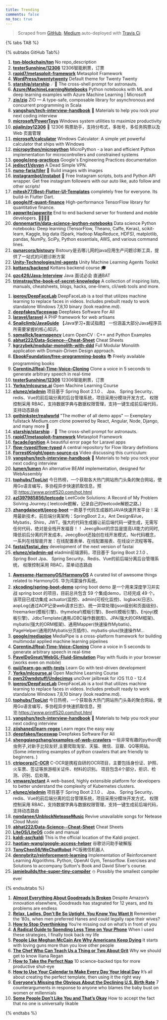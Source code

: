 ```yaml
---
title: Trending
comments: false
no_toc: true
---
```


> Scraped from [GitHub](https://github.com/trending), [Medium](https://medium.com/topic/popular)
auto-deployed with [Travis Ci](https://travis-ci.org/)

{% tabs TAB %}
<!-- tab GitHub -->
{% subtabs GitHub Tab%}
<!-- tab Daily -->
1. [**ton-blockchain/ton**](https://github.com/ton-blockchain/ton)
No repo_description
2. [**testerSunshine/12306**](https://github.com/testerSunshine/12306)
12306智能刷票，订票
3. [**rapid7/metasploit-framework**](https://github.com/rapid7/metasploit-framework)
Metasploit Framework
4. [**WordPress/twentytwenty**](https://github.com/WordPress/twentytwenty)
Default theme for Twenty Twenty
5. [**starship/starship**](https://github.com/starship/starship)
☄🌌️ The cross-shell prompt for astronauts.
6. [**Azure/MachineLearningNotebooks**](https://github.com/Azure/MachineLearningNotebooks)
Python notebooks with ML and deep learning examples with Azure Machine Learning | Microsoft
7. [**zio/zio**](https://github.com/zio/zio)
ZIO — A type-safe, composable library for asynchronous and concurrent programming in Scala
8. [**yangshun/tech-interview-handbook**](https://github.com/yangshun/tech-interview-handbook)
💯 Materials to help you rock your next coding interview
9. [**microsoft/PowerToys**](https://github.com/microsoft/PowerToys)
Windows system utilities to maximize productivity
10. [**pjialin/py12306**](https://github.com/pjialin/py12306)
🚂 12306 购票助手，支持分布式，多账号，多任务购票以及 Web 页面管理
11. [**microsoft/calculator**](https://github.com/microsoft/calculator)
Windows Calculator: A simple yet powerful calculator that ships with Windows
12. [**micropython/micropython**](https://github.com/micropython/micropython)
MicroPython - a lean and efficient Python implementation for microcontrollers and constrained systems
13. [**google/eng-practices**](https://github.com/google/eng-practices)
Google's Engineering Practices documentation
14. [**jedisct1/dsvpn**](https://github.com/jedisct1/dsvpn)
A Dead Simple VPN.
15. [**nuno-faria/tiler**](https://github.com/nuno-faria/tiler)
👷 Build images with images
16. [**instagrambot/instabot**](https://github.com/instagrambot/instabot)
🐙 Free Instagram scripts, bots and Python API wrapper. Get free instagram followers with our auto like, auto follow and other scripts!
17. [**mitesh77/Best-Flutter-UI-Templates**](https://github.com/mitesh77/Best-Flutter-UI-Templates)
completely free for everyone. Its build-in Flutter Dart.
18. [**google/tf-quant-finance**](https://github.com/google/tf-quant-finance)
High-performance TensorFlow library for quantitative finance.
19. [**appwrite/appwrite**](https://github.com/appwrite/appwrite)
End to end backend server for frontend and mobile developers. 👩‍💻👨‍💻
20. [**donnemartin/data-science-ipython-notebooks**](https://github.com/donnemartin/data-science-ipython-notebooks)
Data science Python notebooks: Deep learning (TensorFlow, Theano, Caffe, Keras), scikit-learn, Kaggle, big data (Spark, Hadoop MapReduce, HDFS), matplotlib, pandas, NumPy, SciPy, Python essentials, AWS, and various command lines.
21. [**qunarcorp/bistoury**](https://github.com/qunarcorp/bistoury)
Bistoury是去哪儿网的java应用生产问题诊断工具，提供了一站式的问题诊断方案
22. [**Unity-Technologies/ml-agents**](https://github.com/Unity-Technologies/ml-agents)
Unity Machine Learning Agents Toolkit
23. [**kottans/backend**](https://github.com/kottans/backend)
Kottans backend course 🎓
24. [**gzc426/Java-Interview**](https://github.com/gzc426/Java-Interview)
Java 面试必会 直通BAT
25. [**trimstray/the-book-of-secret-knowledge**](https://github.com/trimstray/the-book-of-secret-knowledge)
A collection of inspiring lists, manuals, cheatsheets, blogs, hacks, one-liners, cli/web tools and more.
<!-- endtab -->
<!-- tab Weekly -->
1. [**iperov/DeepFaceLab**](https://github.com/iperov/DeepFaceLab)
DeepFaceLab is a tool that utilizes machine learning to replace faces in videos. Includes prebuilt ready to work standalone Windows 7,8,10 binary (look readme.md).
2. [**deepfakes/faceswap**](https://github.com/deepfakes/faceswap)
Deepfakes Software For All
3. [**laravel/laravel**](https://github.com/laravel/laravel)
A PHP framework for web artisans
4. [**Snailclimb/JavaGuide**](https://github.com/Snailclimb/JavaGuide)
【Java学习+面试指南】 一份涵盖大部分Java程序员所需要掌握的核心知识。
5. [**spmallick/learnopencv**](https://github.com/spmallick/learnopencv)
Learn OpenCV : C++ and Python Examples
6. [**abhat222/Data-Science--Cheat-Sheet**](https://github.com/abhat222/Data-Science--Cheat-Sheet)
Cheat Sheets
7. [**kgrzybek/modular-monolith-with-ddd**](https://github.com/kgrzybek/modular-monolith-with-ddd)
Full Modular Monolith application with Domain-Driven Design approach.
8. [**EbookFoundation/free-programming-books**](https://github.com/EbookFoundation/free-programming-books)
📚 Freely available programming books
9. [**CorentinJ/Real-Time-Voice-Cloning**](https://github.com/CorentinJ/Real-Time-Voice-Cloning)
Clone a voice in 5 seconds to generate arbitrary speech in real-time
10. [**testerSunshine/12306**](https://github.com/testerSunshine/12306)
12306智能刷票，订票
11. [**Yorko/mlcourse.ai**](https://github.com/Yorko/mlcourse.ai)
Open Machine Learning Course
12. [**elunez/eladmin**](https://github.com/elunez/eladmin)
项目基于 Spring Boot 2.1.0 、 Jpa、 Spring Security、redis、Vue的前后端分离的后台管理系统，项目采用分模块开发方式， 权限控制采用 RBAC，支持数据字典与数据权限管理，支持一键生成前后端代码，支持动态路由
13. [**gothinkster/realworld**](https://github.com/gothinkster/realworld)
"The mother of all demo apps" — Exemplary fullstack Medium.com clone powered by React, Angular, Node, Django, and many more 🏅
14. [**starship/starship**](https://github.com/starship/starship)
☄🌌️ The cross-shell prompt for astronauts.
15. [**rapid7/metasploit-framework**](https://github.com/rapid7/metasploit-framework)
Metasploit Framework
16. [**facade/ignition**](https://github.com/facade/ignition)
A beautiful error page for Laravel apps
17. [**flow-typed/flow-typed**](https://github.com/flow-typed/flow-typed)
A central repository for Flow library definitions
18. [**ForrestKnight/open-source-cs**](https://github.com/ForrestKnight/open-source-cs)
Video discussing this curriculum:
19. [**yangshun/tech-interview-handbook**](https://github.com/yangshun/tech-interview-handbook)
💯 Materials to help you rock your next coding interview
20. [**lumen/lumen**](https://github.com/lumen/lumen)
An alternative BEAM implementation, designed for WebAssembly
21. [**tophubs/TopList**](https://github.com/tophubs/TopList)
今日热榜，一个获取各大热门网站热门头条的聚合网站，使用Go语言编写，多协程异步快速抓取信息，预览:https://www.printf520.com/hot.html
22. [**azl397985856/leetcode**](https://github.com/azl397985856/leetcode)
LeetCode Solutions: A Record of My Problem Solving Journey.( leetcode题解，记录自己的leetcode解题之路。)
23. [**zhangdaiscott/jeecg-boot**](https://github.com/zhangdaiscott/jeecg-boot)
一款基于代码生成器的JAVA快速开发平台！采用最新技术，前后端分离架构：SpringBoot 2.x，Ant Design&Vue，Mybatis，Shiro，JWT。强大的代码生成器让前后端代码一键生成，无需写任何代码，绝对是全栈开发福音！！ JeecgBoot的宗旨是提高UI能力的同时,降低前后分离的开发成本，JeecgBoot还独创在线开发模式，No代码概念，一系列在线智能开发：在线配置表单、在线配置报表、在线设计流程等等。
24. [**fastai/fastai_dev**](https://github.com/fastai/fastai_dev)
development of the next version of fastai
25. [**elunez/eladmin-qd**](https://github.com/elunez/eladmin-qd)
eladmin前端源码，项目基于 Spring Boot 2.1.0 、 Spring Boot Jpa、 Spring Security、Redis、Vue的前后端分离后台管理系统， 权限控制采用 RBAC，菜单动态路由
<!-- endtab -->
<!-- tab Monthly -->
1. [**Awesome-HarmonyOS/HarmonyOS**](https://github.com/Awesome-HarmonyOS/HarmonyOS)
A curated list of awesome things related to HarmonyOS. 华为鸿蒙操作系统。
2. [**xkcoding/spring-boot-demo**](https://github.com/xkcoding/spring-boot-demo)
spring boot demo 是一个用来深度学习并实战 spring boot 的项目，目前总共包含 59 个集成demo，已经完成 49 个。 该项目已成功集成 actuator(监控)、admin(可视化监控)、logback(日志)、aopLog(通过AOP记录web请求日志)、统一异常处理(json级别和页面级别)、freemarker(模板引擎)、thymeleaf(模板引擎)、Beetl(模板引擎)、Enjoy(模板引擎)、JdbcTemplate(通用JDBC操作数据库)、JPA(强大的ORM框架)、mybatis(强大的ORM框架)、通用Mapper(快速操作Mybatis)、PageHelper(通用的Mybatis分页插件)、mybatis-plus(快速操作M…
3. [**google/mediapipe**](https://github.com/google/mediapipe)
MediaPipe is a cross-platform framework for building multimodal applied machine learning pipelines
4. [**CorentinJ/Real-Time-Voice-Cloning**](https://github.com/CorentinJ/Real-Time-Voice-Cloning)
Clone a voice in 5 seconds to generate arbitrary speech in real-time
5. [**PavelDoGreat/WebGL-Fluid-Simulation**](https://github.com/PavelDoGreat/WebGL-Fluid-Simulation)
Play with fluids in your browser (works even on mobile)
6. [**quii/learn-go-with-tests**](https://github.com/quii/learn-go-with-tests)
Learn Go with test-driven development
7. [**Yorko/mlcourse.ai**](https://github.com/Yorko/mlcourse.ai)
Open Machine Learning Course
8. [**pwn20wndstuff/Undecimus**](https://github.com/pwn20wndstuff/Undecimus)
unc0ver jailbreak for iOS 11.0 - 12.4
9. [**iperov/DeepFaceLab**](https://github.com/iperov/DeepFaceLab)
DeepFaceLab is a tool that utilizes machine learning to replace faces in videos. Includes prebuilt ready to work standalone Windows 7,8,10 binary (look readme.md).
10. [**tophubs/TopList**](https://github.com/tophubs/TopList)
今日热榜，一个获取各大热门网站热门头条的聚合网站，使用Go语言编写，多协程异步快速抓取信息，预览:https://www.printf520.com/hot.html
11. [**yangshun/tech-interview-handbook**](https://github.com/yangshun/tech-interview-handbook)
💯 Materials to help you rock your next coding interview
12. [**ziishaned/learn-regex**](https://github.com/ziishaned/learn-regex)
Learn regex the easy way
13. [**deepfakes/faceswap**](https://github.com/deepfakes/faceswap)
Deepfakes Software For All
14. [**shengqiangzhang/examples-of-web-crawlers**](https://github.com/shengqiangzhang/examples-of-web-crawlers)
一些非常有趣的python爬虫例子,对新手比较友好,主要爬取淘宝、天猫、微信、豆瓣、QQ等网站。(Some interesting examples of python crawlers that are friendly to beginners. )
15. [**ctripcorp/C-OCR**](https://github.com/ctripcorp/C-OCR)
C-OCR是携程自研的OCR项目，主要包括身份证、护照、火车票、签证等旅游相关证件、材料的识别。 项目包含4个部分，拒识、检测、识别、后处理。
16. [**vmware/octant**](https://github.com/vmware/octant)
A web-based, highly extensible platform for developers to better understand the complexity of Kubernetes clusters.
17. [**elunez/eladmin**](https://github.com/elunez/eladmin)
项目基于 Spring Boot 2.1.0 、 Jpa、 Spring Security、redis、Vue的前后端分离的后台管理系统，项目采用分模块开发方式， 权限控制采用 RBAC，支持数据字典与数据权限管理，支持一键生成前后端代码，支持动态路由
18. [**nondanee/UnblockNeteaseMusic**](https://github.com/nondanee/UnblockNeteaseMusic)
Revive unavailable songs for Netease Cloud Music
19. [**abhat222/Data-Science--Cheat-Sheet**](https://github.com/abhat222/Data-Science--Cheat-Sheet)
Cheat Sheets
20. [**LiteOS/LiteOS**](https://github.com/LiteOS/LiteOS)
code and manual
21. [**kaldi-asr/kaldi**](https://github.com/kaldi-asr/kaldi)
This is the official location of the Kaldi project.
22. [**haotian-wang/google-access-helper**](https://github.com/haotian-wang/google-access-helper)
谷歌访问助手破解版
23. [**TonyChen56/WeChatRobot**](https://github.com/TonyChen56/WeChatRobot)
PC版微信机器人
24. [**dennybritz/reinforcement-learning**](https://github.com/dennybritz/reinforcement-learning)
Implementation of Reinforcement Learning Algorithms. Python, OpenAI Gym, Tensorflow. Exercises and Solutions to accompany Sutton's Book and David Silver's course.
25. [**jamiebuilds/the-super-tiny-compiler**](https://github.com/jamiebuilds/the-super-tiny-compiler)
⛄️ Possibly the smallest compiler ever
<!-- endtab -->
{% endsubtabs %}
<!-- endtab --><!-- tab Medium -->
1. [**Almost Everything About Goodreads Is Broken**](https://onezero.medium.com/almost-everything-about-goodreads-is-broken-662e424244d5?source=topic_page---------------------------20)
Despite Amazon’s innovation elsewhere, Goodreads has stagnated for 12 years, and its problems are endless
2. [**Relax, Ladies. Don’t Be So Uptight. You Know You Want It**](https://humanparts.medium.com/gen-x-remember-when-men-preferred-hanes-and-you-were-an-uptight-bitch-6ba6db0feb80?source=topic_page---------0------------------1)
Remember the ’80s, when men preferred Hanes and could legally rape their wives?
3. [**How to Stop Overthinking**](https://forge.medium.com/how-to-stop-overthinking-c3a98e81dc2a?source=topic_page---------1------------------1)
You’re missing out on what’s in front of you
4. [**A Radical Guide to Spending Less Time on Your Phone**](https://forge.medium.com/a-radical-guide-to-spending-less-time-on-your-phone-a5419b1538ee?source=topic_page---------2------------------1)
When I used these strategies, I finally took back my life
5. [**People Like Meghan McCain Are Why Americans Keep Dying**](https://gen.medium.com/people-like-meghan-mccain-are-why-americans-keep-dying-21944ccf3ff8?source=topic_page---------4------------------1)
It starts with loving guns more than you love other people
6. [**The Chef Who Can Teach Us a Thing or Two About Grit**](https://heated.medium.com/the-chef-who-can-teach-us-a-thing-or-two-about-grit-adc3e1f0c6ab?source=topic_page---------5------------------1)
Why we should get to know Iliana Regan
7. [**How to Take the Perfect Nap**](https://elemental.medium.com/how-to-take-the-perfect-nap-397ee26a64c7?source=topic_page---------6------------------1)
10 science-backed tips for more productive shut-eye
8. [**How to Use Your Calendar to Make Every Day Your Ideal Day**](https://forge.medium.com/how-to-use-your-calendar-to-make-every-day-your-ideal-day-d51e2dcdfa57?source=topic_page---------7------------------1)
It’s all about creating the perfect template, then using it the right way
9. [**Everyone’s Missing the Obvious About the Declining U.S. Birth Rate**](https://gen.medium.com/everyones-missing-the-obvious-when-it-comes-to-the-declining-u-s-birth-rate-679abebb854b?source=topic_page---------8------------------1)
7 counterarguments in response to anyone who blames the baby bust on women or millennials
10. [**Some People Don’t Like You and That’s Okay**](https://forge.medium.com/some-people-dont-like-you-and-that-s-okay-14a310af1c81?source=topic_page---------9------------------1)
How to accept the fact that no one is universally likable
<!-- endtab -->
{% endtabs %}
